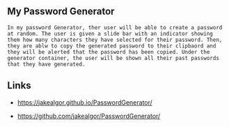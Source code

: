 ## My Password Generator

```
In my password Generator, ther user will be able to create a password at random. The user is given a slide bar with an indicator showing
them how many characters they have selected for their password. Then, they are ablw to copy the generated password to their clipbaord and 
they will be alerted that the password has been copied. Under the generator container, the user will be shown all their past passwords 
that they have generated. 

```

## Links

* https://jakealgor.github.io/PasswordGenerator/

* https://github.com/jakealgor/PasswordGenerator/ 